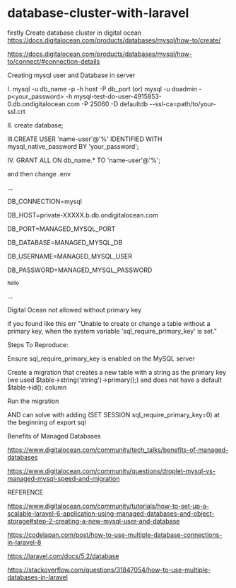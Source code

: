 # database-cluster-with-laravel

firstly   Create database cluster in digital ocean 
https://docs.digitalocean.com/products/databases/mysql/how-to/create/

https://docs.digitalocean.com/products/databases/mysql/how-to/connect/#connection-details

Creating mysql user and Database in server

I. mysql -u db_name -p -h host -P db_port  (or) mysql -u doadmin -p<your_password> -h mysql-test-do-user-4915853-0.db.ondigitalocean.com -P 25060 -D defaultdb --ssl-ca=path/to/your-ssl.crt


II. create database;

III.CREATE USER 'name-user'@'%' IDENTIFIED WITH mysql_native_password BY 'your_password';

IV. GRANT ALL ON db_name.* TO 'name-user'@'%';


and then change .env 

...

DB_CONNECTION=mysql

DB_HOST=private-XXXXX.b.db.ondigitalocean.com

DB_PORT=MANAGED_MYSQL_PORT

DB_DATABASE=MANAGED_MYSQL_DB

DB_USERNAME=MANAGED_MYSQL_USER

DB_PASSWORD=MANAGED_MYSQL_PASSWORD

<sub> hello </sub>

...


Digital Ocean not allowed without primary key 

if you found like this err "Unable to create or change a table without a primary key, when the system variable 'sql_require_primary_key' is set."

Steps To Reproduce:

Ensure sql_require_primary_key is enabled on the MySQL server

Create a migration that creates a new table with a string as the primary key (we used $table->string('string')->primary();) and does not have a default $table->id(); column

Run the migration

AND can solve with adding (SET SESSION sql_require_primary_key=0) at the beginning of export sql 


Benefits of Managed Databases

https://www.digitalocean.com/community/tech_talks/benefits-of-managed-databases

https://www.digitalocean.com/community/questions/droplet-mysql-vs-managed-mysql-speed-and-migration

REFERENCE

https://www.digitalocean.com/community/tutorials/how-to-set-up-a-scalable-laravel-6-application-using-managed-databases-and-object-storage#step-2-creating-a-new-mysql-user-and-database

https://codelapan.com/post/how-to-use-multiple-database-connections-in-laravel-8

https://laravel.com/docs/5.2/database

https://stackoverflow.com/questions/31847054/how-to-use-multiple-databases-in-laravel



